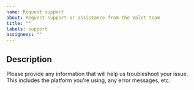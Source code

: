 ```yaml
---
name: Request support
about: Request support or assistance from the Valet team
title: ""
labels: support
assignees: ""
---
```


## Description

Please provide any information that will help us troubleshoot your issue. This includes the platform you're using, any error messages, etc.

